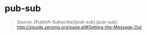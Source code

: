 # pub-sub

> Source: [Publish-Subscribe][pub-sub]
[pub-sub]: http://zguide.zeromq.org/page:all#Getting-the-Message-Out
